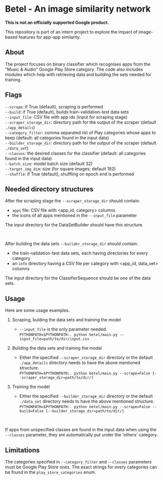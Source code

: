 # Betel - An image similarity network

**This is not an officially supported Google product.**

This repository is part of an intern project to explore the impact of
image-based features for app-app similarity.

## About
The project focuses on binary classifier which recognises apps from the "Music & Audio" Google Play Store category. The code also includes modules which help with retrieving data and building the sets needed for training.

## Flags
  `--scrape`: if True (default), scraping is performed  
  `--build`: if True (default), builds train-validation-test data sets  
  `--input_file`: CSV file with app ids (input for scraping stage)  
  `--scraper_storage_dir`: directory path for the output of the scraper (default ```./app_details```)  
  `--category_filter`: comma separated list of Play categories whose apps to keep (default: all categories found in the input data)  
  `--builder_storage_dir`: directory path for the output of the scraper (default ```./data_set```)  
  `--classes`: the desired classes for the classifier (default: all categories found in the input data)  
  `--batch_size`: model batch size (default 32)  
  `--target_img_dim`: size (for square images; default 192)  
  `--shuffle`: if True (default), shuffling on epoch end is performed  


## Needed directory structures
  After the scraping stage the `--scraper_storage_dir` should contain:
- `apps` file: CSV file with <app_id, category> columns
- the icons of all apps mentioned in the  `--input_file` parameter  

The input directory for the DataSetBuilder should have this structure.  

<br/>
  
  After building the data sets `--builder_storage_dir` should contain:
- the train-validation-test data sets, each having directories for every category
- an `info` directory having a CSV file per category with <app_id, data_set> columns  

The input directory for the ClassifierSequence should be one of the data sets.


## Usage
Here are some usage examples.

1. Scraping, bulding the data sets and training the model  

    - `--input_file` is the only parameter needed.  
    `PYTHONPATH=$PYTHONPATH:. python betel/main.py --input_file=path/to/dir/input.csv`

2. Building the data sets and training the model  

    - Either the specified `--scraper_storage_dir` directory or the default `./app_details` directory needs to have the above mentioned structure.  
    `PYTHONPATH=$PYTHONPATH:. python betel/main.py --scrape=False [--scraper_storage_dir=path/to/dir/]`

3. Training the model  

    - Either the specified `--builder_storage_dir` directory or the default `./data_set` directory needs to have the above mentioned structure.  
    `PYTHONPATH=$PYTHONPATH:. python betel/main.py --scrape=False --build=False [--builder_storage_dir=path/to/dir/]`  

<br/>

If apps from unspecified classes are found in the input data when using the `--classes` parameter, they are automatically put under the 'others' category.

## Limitations
  The categories specified in `--category_filter` and `--classes` parameters must be Google Play Store ones. The exact strings for every categories can be found in the `play_store_categories` enum.

